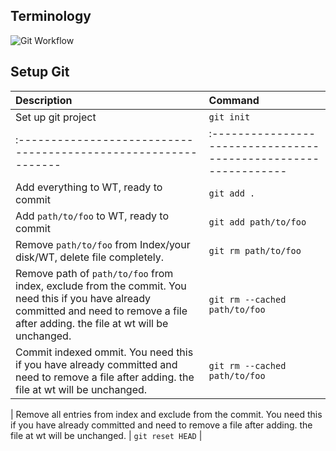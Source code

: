 
## Terminology

![Git Workflow](https://github.com/aidinhass/ml-cheat-notes/blob/master/images/git_workflow.png)

## Setup Git


| Description            | Command              |
| :-------------------------------------------------------------- |:--------------------------------------------------------------|
| Set up git project| `git init` |
| :-------------------------------------------------------------- |:--------------------------------------------------------------|
| Add everything to WT, ready to commit | `git add .`      |
| Add `path/to/foo` to WT, ready to commit | `git add path/to/foo`      |
| Remove `path/to/foo` from Index/your disk/WT, delete file completely. | `git rm path/to/foo`      |
| Remove path of `path/to/foo` from index,  exclude from the commit. You need this if you have already committed and need to remove a file after adding. the file at wt will be unchanged.  | `git rm --cached path/to/foo`      |
| Commit indexed ommit. You need this if you have already committed and need to remove a file after adding. the file at wt will be unchanged.  | `git rm --cached path/to/foo`      |


| Remove all entries from index and exclude from the commit. You need this if you have already committed and need to remove a file after adding. the file at wt will be unchanged.  | `git reset HEAD`      |
